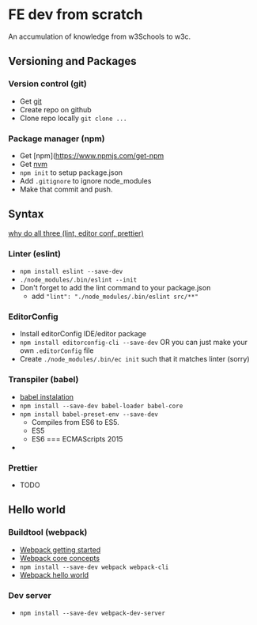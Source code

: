 # FE dev from scratch
An accumulation of knowledge from w3Schools to w3c.

## Versioning and Packages

### Version control (git)
- Get [git](https://git-scm.com/downloads)
- Create repo on github
- Clone repo locally `git clone ...`

### Package manager (npm)
- Get [npm](https://www.npmjs.com/get-npm
- Get [nvm](https://github.com/creationix/nvm)
- `npm init` to setup package.json
- Add `.gitignore` to ignore node_modules
- Make that commit and push.

## Syntax
[why do all three (lint, editor conf, prettier)](https://stackoverflow.com/questions/48363647/editorconfig-vs-eslint-vs-prettier-is-it-worthwhile-to-use-them-all)

### Linter (eslint)
- `npm install eslint --save-dev`
- `./node_modules/.bin/eslint --init`
- Don't forget to add the lint command to your package.json
    - add `"lint": "./node_modules/.bin/eslint src/**"`

### EditorConfig
- Install editorConfig IDE/editor package
- `npm install editorconfig-cli --save-dev` OR you can just make your own `.editorConfig` file
- Create `./node_modules/.bin/ec init` such that it matches linter (sorry)


### Transpiler (babel)
- [babel instalation](https://babeljs.io/docs/setup/#installation)
- `npm install --save-dev babel-loader babel-core`
- `npm install babel-preset-env --save-dev`
	- Compiles from ES6 to ES5.
	- ES5 
	- ES6 === ECMAScripts 2015
- 


### Prettier
- TODO

## Hello world
### Buildtool (webpack)
- [Webpack getting started](https://webpack.js.org/guides/getting-started/)
- [Webpack core concepts](https://webpack.js.org/concepts/)
- `npm install --save-dev webpack webpack-cli`
- [Webpack hello world](https://webpack.js.org/guides/getting-started/)

### Dev server
- `npm install --save-dev webpack-dev-server`



